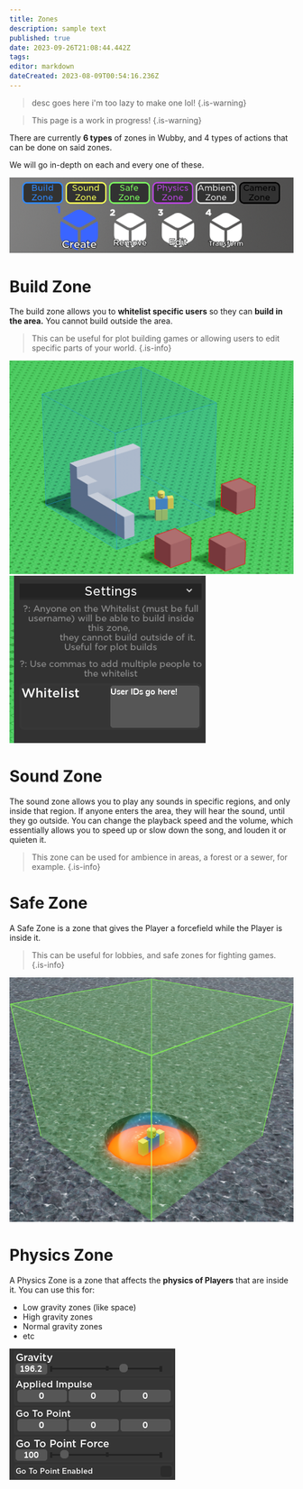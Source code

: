 ```yaml
---
title: Zones
description: sample text
published: true
date: 2023-09-26T21:08:44.442Z
tags: 
editor: markdown
dateCreated: 2023-08-09T00:54:16.236Z
---
```


>  desc goes here i'm too lazy to make one lol!
{.is-warning}

> This page is a work in progress!
{.is-warning}


There are currently **6 types** of zones in Wubby, and 4 types of actions that can be done on said zones.

We will go in-depth on each and every one of these.

![zones.png](/zones.png)

# Build Zone

The build zone allows you to **whitelist specific users** so they can **build in the area.** 
You cannot build outside the area.

> This can be useful for plot building games or allowing users to edit specific parts of your world.
{.is-info}

![buildzone.png](/buildzone.png)
![buildzonesettings.png](/buildzonesettings.png)

# Sound Zone

The sound zone allows you to play any sounds in specific regions, and only inside that region. If anyone enters the area, they will hear the sound, until they go outside.
You can change the playback speed and the volume, which essentially allows you to speed up or slow down the song, and louden it or quieten it. 
> This zone can be used for ambience in areas, a forest or a sewer, for example.
{.is-info}

# Safe Zone
A Safe Zone is a zone that gives the Player a forcefield while the Player is inside it.

> This can be useful for lobbies, and safe zones for fighting games.
{.is-info}

![safezone.png](/zones/safezone.png)

# Physics Zone
A Physics Zone is a zone that affects the **physics of Players** that are inside it. 
You can use this for:
- Low gravity zones (like space)
- High gravity zones
- Normal gravity zones
- etc

![image_2023-08-20_114049526.png](/zones/image_2023-08-20_114049526.png)